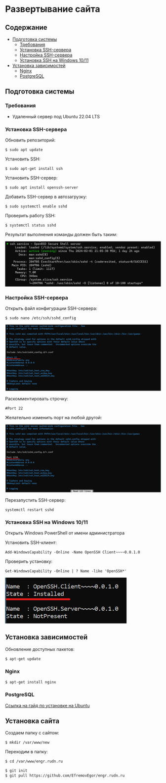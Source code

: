 # Развертывание сайта

## Содержание

- [Подготовка системы](#подготовка-системы)
  - [Требования](#требования)
  - [Установка SSH-сервера](#установка-ssh-сервера)
  - [Настройка SSH-сервера](#настройка-ssh-сервера)
  - [Установка SSH на Windows 10/11](#установка-ssh-на-windows-1011)
- [Установка зависимостей](#установка-зависимостей)
  - [Nginx](#nginx)
  - [PostgreSQL](#postgresql)

## Подготовка системы

### Требования

- Удаленный сервер под Ubuntu 22.04 LTS

### Установка SSH-сервера

Обновить репозиторий:

```
$ sudo apt update
```

Установить SSH:

```
$ sudo apt-get install ssh
```

Установить SSH-сервер:

```
$ sudo apt install openssh-server
```

Добавить SSH-сервер в автозагрузку:

```
$ sudo systemctl enable sshd
```

Проверить работу SSH:

```
$ systemctl status sshd
```

Результат выполнения команды должен быть таким:

![alt text](./images/sshd_status.png)

### Настройка SSH-сервера

Открыть файл конфигурации SSH-сервера:

```
$ sudo nano /etc/ssh/sshd_config
```

![alt text](./images/sshd_config_default.png)

Раскомментировать строчку:

```
#Port 22
```

Желательно изменить порт на любой другой:

![alt text](./images/ssh_config_edited.png)

Перезапустить SSH-сервер:

```
systemctl restart sshd
```

### Установка SSH на Windows 10/11

Открыть Windows PowerShell от имени администратора

Установить SSH-клиент:

```
Add-WindowsCapability -Online -Name OpenSSH Client~~~~0.0.1.0
```

Проверить установку:

```
Get-WindowsCapability -Online | ? Name -like 'OpenSSH*'
```

![alt text](./images/windows_ssh_installed.png)

## Установка зависимостей

Обновление доступных пакетов:

```
$ apt-get update
```

### Nginx

```
$ apt-get install nginx
```

### PostgreSQL

[Ссылка на гайд по установке на Ubuntu](https://www.postgresql.org/download/linux/ubuntu/)

## Установка сайта

Создаем папку с сайтом:

```
$ mkdir /var/www/new
```

Переходим в папку:

```
$ cd /var/www/engr.rudn.ru
```

```
$ git init
$ git pull https://github.com/EfremovEgor/engr.rudn.ru
```
